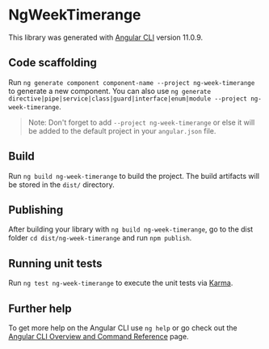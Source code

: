 # NgWeekTimerange

This library was generated with [Angular CLI](https://github.com/angular/angular-cli) version 11.0.9.

## Code scaffolding

Run `ng generate component component-name --project ng-week-timerange` to generate a new component. You can also use `ng generate directive|pipe|service|class|guard|interface|enum|module --project ng-week-timerange`.
> Note: Don't forget to add `--project ng-week-timerange` or else it will be added to the default project in your `angular.json` file. 

## Build

Run `ng build ng-week-timerange` to build the project. The build artifacts will be stored in the `dist/` directory.

## Publishing

After building your library with `ng build ng-week-timerange`, go to the dist folder `cd dist/ng-week-timerange` and run `npm publish`.

## Running unit tests

Run `ng test ng-week-timerange` to execute the unit tests via [Karma](https://karma-runner.github.io).

## Further help

To get more help on the Angular CLI use `ng help` or go check out the [Angular CLI Overview and Command Reference](https://angular.io/cli) page.
